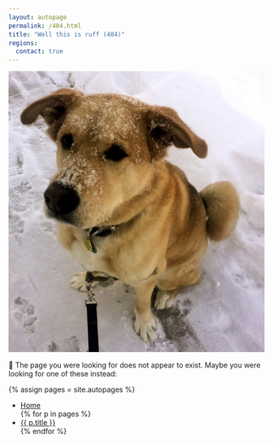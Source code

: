 ```yaml
---
layout: autopage
permalink: /404.html
title: "Well this is ruff (404)"
regions:
  contact: true
---
```


![Why so blue?](/images/404.jpg)

:dog: The page you were looking for does not appear to exist. Maybe you were looking 
for one of these instead:

{% assign pages = site.autopages %}
<ul>
  <li><a href="/">Home</a></li>
  {% for p in pages %}
  <li>
    <a href="{{ p.url }}">
      {{ p.title }}
    </a>
  </li>
  {% endfor %}
</ul>
